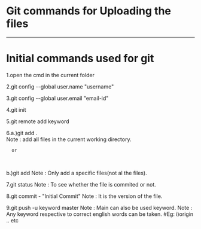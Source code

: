 <h1> Git commands for Uploading the files</h1>

<hr>
<h1>Initial commands used for git</h1>
</hr>

1.open the cmd in the current folder
<br>

2.git config --global user.name "username"
<br>

3.git config --global user.email "email-id"
<br>

4.git init
<br>

5.git remote add keyword<link>
<br>

6.a.)git add .		
Note : add all files in the current working directory.
<br>

      or
<br>

  b.)git add <filename> 
  Note : Only add a specific files(not al the files).
<br>

7.git status 
Note : To see whether the file is commited or not.
<br>

8.git commit - "Initial Commit" 
Note : It is the version of the file.
<br>

9.git push -u keyword master 
Note : Main can also be used keyword. 
Note : Any keyword respective to correct english words can be taken.
#Eg: i)origin .. etc
